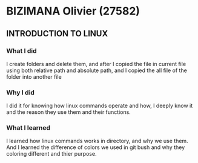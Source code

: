 # BIZIMANA Olivier (27582)
## INTRODUCTION TO LINUX

### What I did

I create folders and delete them, and after I copied the file in current file using both relative path and absolute path, and I copied the all file of the folder into another file

### Why I did

I did it for knowing how linux commands operate and how, I deeply know it and the reason they use them and their functions.

### What I learned

I learned how linux commands works in directory, and why we use them. And I learned the difference of colors we used in git bush and why they coloring different and thier purpose.

